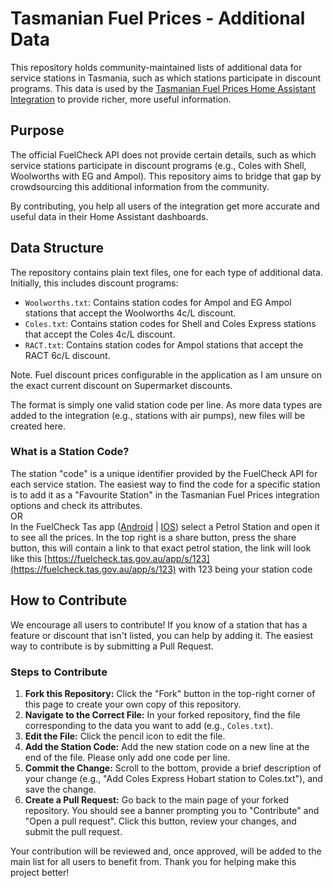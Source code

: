 # **Tasmanian Fuel Prices \- Additional Data**

This repository holds community-maintained lists of additional data for service stations in Tasmania, such as which stations participate in discount programs. This data is used by the [Tasmanian Fuel Prices Home Assistant Integration](https://github.com/ziogref/TAS-Fuel-HA-Intergration) to provide richer, more useful information.

## **Purpose**

The official FuelCheck API does not provide certain details, such as which service stations participate in discount programs (e.g., Coles with Shell, Woolworths with EG and Ampol). This repository aims to bridge that gap by crowdsourcing this additional information from the community.

By contributing, you help all users of the integration get more accurate and useful data in their Home Assistant dashboards.

## **Data Structure**

The repository contains plain text files, one for each type of additional data. Initially, this includes discount programs:

* `Woolworths.txt`: Contains station codes for Ampol and EG Ampol stations that accept the Woolworths 4c/L discount.  
* `Coles.txt`: Contains station codes for Shell and Coles Express stations that accept the Coles 4c/L discount.  
* `RACT.txt`: Contains station codes for Ampol stations that accept the RACT 6c/L discount.

Note. Fuel discount prices configurable in the application as I am unsure on the exact current discount on Supermarket discounts.

The format is simply one valid station code per line. As more data types are added to the integration (e.g., stations with air pumps), new files will be created here.

### **What is a Station Code?**

The station "code" is a unique identifier provided by the FuelCheck API for each service station. The easiest way to find the code for a specific station is to add it as a "Favourite Station" in the Tasmanian Fuel Prices integration options and check its attributes.  
 OR  
In the FuelCheck Tas app ([Android](https://play.google.com/store/apps/details?id=au.gov.nsw.onegov.fuelchecktas&hl=en) | [IOS](https://apps.apple.com/au/app/id1524416815)) select a Petrol Station and open it to see all the prices. In the top right is a share button, press the share button, this will contain a link to that exact petrol station, the link will look like this [https://fuelcheck.tas.gov.au/app/s/123](https://fuelcheck.tas.gov.au/app/s/123) with 123 being your station code

## **How to Contribute**

We encourage all users to contribute\! If you know of a station that has a feature or discount that isn't listed, you can help by adding it. The easiest way to contribute is by submitting a Pull Request.

### **Steps to Contribute**

1. **Fork this Repository:** Click the "Fork" button in the top-right corner of this page to create your own copy of this repository.  
2. **Navigate to the Correct File:** In your forked repository, find the file corresponding to the data you want to add (e.g., `Coles.txt`).  
3. **Edit the File:** Click the pencil icon to edit the file.  
4. **Add the Station Code:** Add the new station code on a new line at the end of the file. Please only add one code per line.  
5. **Commit the Change:** Scroll to the bottom, provide a brief description of your change (e.g., "Add Coles Express Hobart station to Coles.txt"), and save the change.  
6. **Create a Pull Request:** Go back to the main page of your forked repository. You should see a banner prompting you to "Contribute" and "Open a pull request". Click this button, review your changes, and submit the pull request.

Your contribution will be reviewed and, once approved, will be added to the main list for all users to benefit from. Thank you for helping make this project better\!
